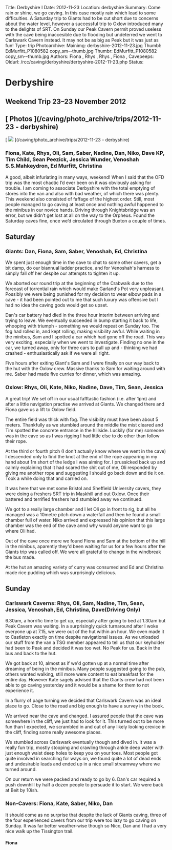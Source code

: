 Title: Derbyshire I
Date: 2012-11-23
Location: derbyshire
Summary: Come rain or shine, we go caving. In this case mostly rain which lead to some difficulties. A Saturday trip to Giants had to be cut short due to concerns about the water level, however a successful trip to Oxlow introduced many to the delights of SRT. On Sunday our Peak Cavern permit proved useless with the cave being inaccesible due to flooding but undeterred we went to Carlswark Cavern instead. It may not be as big as Peak but it was just as fun!
Type: trip
Photoarchive:
Mainimg: derbyshire-2012-11-23.jpg
Thumbl: EdMurfitt_P1080582 copy_sm--thumb.jpg
Thumbr: EdMurfitt_P1080582 copy_sm--thumb.jpg
Authors: 
Fiona, 
Rhys, 
Rhys, 
Fiona, 
Cavepeeps:
Oldurl: /rcc/caving/derbyshire/derbyshire-2012-11-23.php
Status:

#  Derbyshire 

##  Weekend Trip 23–23 November 2012 

##  [ Photos ](/caving/photo_archive/trips/2012-11-23 - derbyshire)

[ ![](derbyshire-2012-11-23.jpg) ](/caving/photo_archive/trips/2012-11-23 - derbyshire)

###  Fiona, Kate, Rhys, Oli, Sam, Saber, Nadine, Dan, Niko, Dave KP, Tim Child, Sean Peezick, Jessica Wunder, Venoshah S.S.Mahkeydron, Ed Murfitt, Christina 

A good, albeit infuriating in many ways, weekend! When I said that the OFD trip was the most chaotic I’d ever been on it was obviously asking for trouble. I am coming to associate Derbyshire with the total emptying of stores into the van and also with bad weather, of which there was plenty. This weekend also consisted of faffage of the highest order. Still, most people managed to go caving at least once and nothing awful happened to the minibus in our novice hands. Driving through Knightsbridge was an error, but we didn’t get lost at all on the way to the Orpheus. Found the Saturday caves fine, once we’d circulated through Buxton a couple of times. 

##  Saturday 

###  Giants: Dan, Fiona, Sam, Saber, Venoshah, Ed, Christina 

We spent just enough time in the cave to chat to some other cavers, get a bit damp, do our biannual ladder practice, and for Venoshah's harness to simply fall off her despite our attempts to tighten it up. 

We aborted our round trip at the beginning of the Crabwalk due to the forecast of torrential rain which would make Garland's Pot very unpleasant. Possibly we were being punished for my decision to wear elbow pads in a cave - it had been pointed out to me that such luxury was offensive but I had no idea the caving gods would get so upset. 

Dan's car battery had died in the three hour interim between arriving and trying to leave. We eventually succeeded in bump starting it back to life, whooping with triumph - something we would repeat on Sunday too. The fog had rolled in, and kept rolling, making visibility awful. While waiting in the minibus, Sam and I spotted a car which had gone off the road. This was very exciting, especially when we went to investigate. Finding no one in the car, we turned away, only for three cars to pull up and - thinking we had crashed - enthusiastically ask if we were all right. 

Five hours after exiting Giant's Sam and I were finally on our way back to the hut with the Oxlow crew. Massive thanks to Sam for waiting around with me. Saber had made five curries for dinner, which was amazing. 

###  Oxlow: Rhys, Oli, Kate, Niko, Nadine, Dave, Tim, Sean, Jessica 

A great trip! We set off in our usual fafftastic fashion (i.e. after 1pm) and after a little navigation practise we arrived at Giants. We changed there and Fiona gave us a lift to Oxlow field. 

The entire field was thick with fog. The visibility must have been about 5 meters. Thankfully as we stumbled around the middle the mist cleared and Tim spotted the concrete entrance in the hillside. Luckily (for me) someone was in the cave so as I was rigging I had little else to do other than follow their rope. 

At the third or fourth pitch (I don't actually know where we went in the cave) I descended only to find the knot at the end of the rope appearing in my hand about 1m short of the ledge I was aiming for. I prussicked back up and calmly explaining that it had scared the shit out of me, Oli responded by giving me another rope and suggesting I should go back down and tie it on. Took a while doing that and carried on. 

It was here that we met some Bristol and Sheffield University cavers, they were doing a freshers SRT trip in Maskhill and out Oxlow. Once their battered and terrified freshers had stumbled away we continued. 

We got to a really large chamber and I let Oli go in front to rig, but all he managed was a 10metre pitch down a waterfall and then he found a small chamber full of water. Niko arrived and expressed his opinion that this large chamber was the end of the cave annd why would anyone want to go where Oli had. 

Out of the cave once more we found Fiona and Sam at the bottom of the hill in the minibus, aparently they'd been waiting for us for a few hours after the Giants trip was called off. We were all grateful to change in the windbreak the bus made. 

At the hut an amazing variety of curry was consumed and Ed and Christina made rice pudding which was surprisingly delicious. 

##  Sunday 

###  Carlswark Caverns: Rhys, Oli, Sam, Nadine, Tim, Sean, Jessica, Venoshah, Ed, Christina, Dave(Driving Only) 

6.30am, a horrific time to get up, especially after going to bed at 1.30am but Peak Cavern was waiting. In a surprisingly quick turnaround after I woke everyone up at 7.15, we were out of the hut within an hour. We even made it to Castleton exactly on time despite navigational issues. As we unloaded our stuff from the van a TSG member appeared to tell us that our keyholder had been to Peak and decided it was too wet. No Peak for us. Back in the bus and back to the hut. 

We got back at 10, almost as if we'd gotten up at a normal time after dreaming of being in the minibus. Many people suggested going to the pub, others wanted walking, still more were content to eat breakfast for the entire day. However Kate sagely advised that the Giants crew had not been able to go caving yesterday and it would be a shame for them to not experience it. 

In a flurry of page turning we decided that Carlswark Cavern was an ideal place to go. Close to the road and big enough to have a survey in the book. 

We arrived near the cave and changed. I assured people that the cave was somewhere in the cliff, we just had to look for it. This turned out to be more fun than I expected, we scrambled in and out of any likely looking crevice in the cliff, finding some really awesome places. 

We stumbled across Carlswark eventually though and dived in. It was a really fun trip, mostly stooping and crawling through ankle deep water with just enough waist deep holes to keep you on your toes. Most people got quite involved in searching for ways on, we found quite a lot of dead ends and undesirable leads and ended up in a nice small streamway where we turned around. 

On our return we were packed and ready to go by 6. Dan's car required a push downhill by half a dozen people to persuade it to start. We were back at Beit by 10ish. 

###  Non-Cavers: Fiona, Kate, Saber, Niko, Dan 

It should come as no surprise that despite the lack of Giants caving, three of the four experienced cavers from our trip were too lazy to go caving on Sunday. It was far better weather-wise though so Nico, Dan and I had a very nice walk up the Tissington trail. 

####  Fiona 
